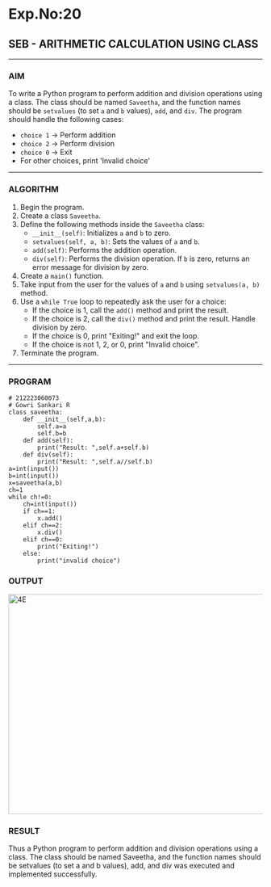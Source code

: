 # Exp.No:20  
## SEB - ARITHMETIC CALCULATION USING CLASS

---

### AIM  
To write a Python program to perform addition and division operations using a class. The class should be named `Saveetha`, and the function names should be `setvalues` (to set `a` and `b` values), `add`, and `div`. The program should handle the following cases:  
- `choice 1` → Perform addition  
- `choice 2` → Perform division  
- `choice 0` → Exit  
- For other choices, print 'Invalid choice'

---

### ALGORITHM

1. Begin the program.  
2. Create a class `Saveetha`.  
3. Define the following methods inside the `Saveetha` class:  
   - `__init__(self)`: Initializes `a` and `b` to zero.  
   - `setvalues(self, a, b)`: Sets the values of `a` and `b`.  
   - `add(self)`: Performs the addition operation.  
   - `div(self)`: Performs the division operation. If `b` is zero, returns an error message for division by zero.  
4. Create a `main()` function.  
5. Take input from the user for the values of `a` and `b` using `setvalues(a, b)` method.  
6. Use a `while True` loop to repeatedly ask the user for a choice:  
   - If the choice is 1, call the `add()` method and print the result.  
   - If the choice is 2, call the `div()` method and print the result. Handle division by zero.  
   - If the choice is 0, print "Exiting!" and exit the loop.  
   - If the choice is not 1, 2, or 0, print "Invalid choice".  
7. Terminate the program.

---

### PROGRAM

```
# 212223060073
# Gowri Sankari R
class saveetha:
    def __init__(self,a,b):
        self.a=a
        self.b=b
    def add(self):
        print("Result: ",self.a+self.b)
    def div(self):
        print("Result: ",self.a//self.b)
a=int(input())
b=int(input())
x=saveetha(a,b)
ch=1
while ch!=0:
    ch=int(input())
    if ch==1:
        x.add()
    elif ch==2:
        x.div()
    elif ch==0:
        print("Exiting!")
    else:
        print("invalid choice")
```

### OUTPUT
<img width="1180" height="436" alt="4E" src="https://github.com/user-attachments/assets/b4881221-b072-4eec-8987-3d67e4d190ac" />

### RESULT
Thus a Python program to perform addition and division operations using a class. The class should be named Saveetha, and the function names should be setvalues (to set a and b values), add, and div was executed and implemented successfully.
